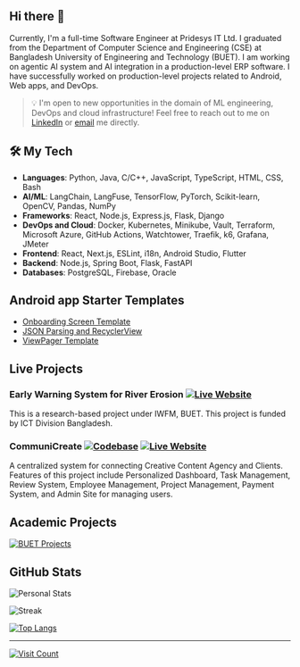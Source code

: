 ## Hi there 👋

Currently, I'm a full-time Software Engineer at Pridesys IT Ltd. I graduated from the Department of Computer Science and Engineering (CSE) at Bangladesh University of Engineering and Technology (BUET). I am working on agentic AI system and AI integration in a production-level ERP software. I have successfully worked on production-level projects related to Android, Web apps, and DevOps.

> 💡 I'm open to new opportunities in the domain of ML engineering, DevOps and cloud infrastructure! Feel free to reach out to me on [LinkedIn](https://www.linkedin.com/in/anupbhowmik21) or [email](mailto:anupbhowmik.1998@gmail.com) me directly.

## 🛠️ My Tech

- **Languages**: Python, Java, C/C++, JavaScript, TypeScript, HTML, CSS, Bash
- **AI/ML**: LangChain, LangFuse, TensorFlow, PyTorch, Scikit-learn, OpenCV, Pandas, NumPy
- **Frameworks**: React, Node.js, Express.js, Flask, Django
- **DevOps and Cloud**: Docker, Kubernetes, Minikube, Vault, Terraform, Microsoft Azure, GitHub Actions, Watchtower, Traefik, k6, Grafana, JMeter
- **Frontend**: React, Next.js, ESLint, i18n, Android Studio, Flutter
- **Backend**: Node.js, Spring Boot, Flask, FastAPI
- **Databases**: PostgreSQL, Firebase, Oracle

## Android app Starter Templates

- [Onboarding Screen Template](https://github.com/anupbhowmik/SplashScreen-Onboarding-Android)
- [JSON Parsing and RecyclerView](https://github.com/anupbhowmik/JSON-Parsing-Android)
- [ViewPager Template](https://github.com/anupbhowmik/ViewPager-Android/)

## Live Projects

### Early Warning System for River Erosion [![Live Website](https://img.shields.io/badge/-Live%20Website-0085C0?style=flat&logo=ripple)](https://www.ews-re.com/)

This is a research-based project under IWFM, BUET. This project is funded by ICT Division Bangladesh.

### CommuniCreate [![Codebase](https://img.shields.io/badge/-Codebase-000000?style=flat&logo=github)](https://github.com/CPM-Creative-Production-Management) [![Live Website](https://img.shields.io/badge/-Live%20Website-3ab7a5?style=flat&logo=ripple)](https://communicreate.onrender.com)

A centralized system for connecting Creative Content Agency and Clients. Features of this project include Personalized Dashboard, Task Management, Review System, Employee Management, Project Management, Payment System, and Admin Site for managing users.

## Academic Projects

[![BUET Projects](https://img.shields.io/badge/-BUET%20Projects-ab1e22?style=flat&logo=ripple)](https://github.com/anupbhowmik/Academic-Projects-BUET)

## GitHub Stats

![Personal Stats](https://github-readme-stats.vercel.app/api?username=anupbhowmik&theme=dark&hide_border=false&include_all_commits=true&count_private=true)

![Streak](https://github-readme-streak-stats.herokuapp.com/?user=anupbhowmik&theme=dark&hide_border=false)

[![Top Langs](https://github-readme-stats.vercel.app/api/top-langs?username=anupbhowmik&count_private=true&show_icons=true&theme=dark)](https://github.com/anuraghazra/github-readme-stats)

<!-- ## 🏆 GitHub Trophies
![](https://github-profile-trophy.vercel.app/?username=anupbhowmik&theme=darkhub&no-frame=false&no-bg=true&margin-w=4)
 -->

---

[![Visit Count](https://visitcount.itsvg.in/api?id=anupbhowmik&icon=0&color=0)](https://visitcount.itsvg.in)

